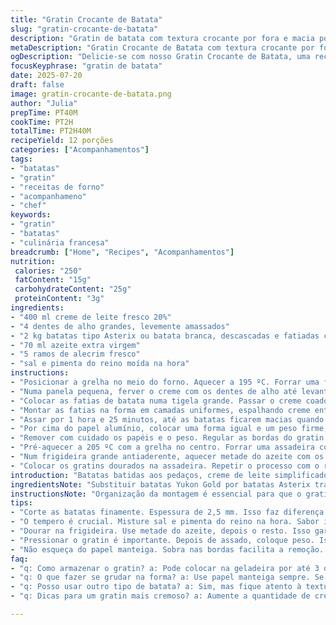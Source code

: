 ```yaml
---
title: "Gratin Crocante de Batata"
slug: "gratin-crocante-de-batata"
description: "Gratin de batata com textura crocante por fora e macia por dentro, usando creme e alho aromático. Batatas fatiadas finamente e cozidas lentamente, prensadas para formato compacto. Finalização na frigideira e forno com aroma de tomilho e azeite para toque especial."
metaDescription: "Gratin Crocante de Batata com textura crocante por fora e macia por dentro, um prato que transforma batatas em uma delícia irresistível."
ogDescription: "Delicie-se com nosso Gratin Crocante de Batata, uma receita cheia de sabor e textura que vai impressionar a todos na mesa."
focusKeyphrase: "gratin de batata"
date: 2025-07-20
draft: false
image: gratin-crocante-de-batata.png
author: "Julia"
prepTime: PT40M
cookTime: PT2H
totalTime: PT2H40M
recipeYield: 12 porções
categories: ["Acompanhamentos"]
tags:
- "batatas"
- "gratin"
- "receitas de forno"
- "acompanhameno"
- "chef"
keywords:
- "gratin"
- "batatas"
- "culinária francesa"
breadcrumb: ["Home", "Recipes", "Acompanhamentos"]
nutrition: 
 calories: "250"
 fatContent: "15g"
 carbohydrateContent: "25g"
 proteinContent: "3g"
ingredients:
- "400 ml creme de leite fresco 20%"
- "4 dentes de alho grandes, levemente amassados"
- "2 kg batatas tipo Asterix ou batata branca, descascadas e fatiadas com 2,5 mm de espessura na mandolina"
- "70 ml azeite extra virgem"
- "5 ramos de alecrim fresco"
- "sal e pimenta do reino moída na hora"
instructions:
- "Posicionar a grelha no meio do forno. Aquecer a 195 ºC. Forrar uma forma quadrada de 22 cm com papel manteiga, deixando sobra para facilitar tirar depois."
- "Numa panela pequena, ferver o creme com os dentes de alho até levantar fervura. Abaixar o fogo e cozinhar por 6 minutos. Ajustar sal e pimenta."
- "Colocar as fatias de batata numa tigela grande. Passar o creme coado por uma peneira sobre as batatas. Misturar tudo rapidamente para que o creme envolva cada fatia."
- "Montar as fatias na forma em camadas uniformes, espalhando creme entre elas. Cobrir com outro pedaço de papel manteiga. Selar com papel alumínio em cima."
- "Assar por 1 hora e 25 minutos, até as batatas ficarem macias quando espetadas. Tirar do forno e deixar esfriar por 20 minutos."
- "Por cima do papel alumínio, colocar uma forma igual e um peso firme, tipo latas ou prensa. Refrigerar por 7 horas ou durante a noite para firmar bem."
- "Remover com cuidado os papéis e o peso. Regular as bordas do gratin cortando os excessos, se quiser. Cortar em 12 retângulos iguais."
- "Pré-aquecer a 205 ºC com a grelha no centro. Forrar uma assadeira com silicone ou papel manteiga."
- "Num frigideira grande antiaderente, aquecer metade do azeite com os ramos de alecrim. Dourar metade dos pedaços de gratin até ficarem crocantes em todos os lados."
- "Colocar os gratins dourados na assadeira. Repetir o processo com o restante do azeite e gratins. Levar tudo ao forno por 9 minutos, garantindo que fiquem quentes e crocantes por dentro e por fora."
introduction: "Batatas batidas aos pedaços, creme de leite simplificado, alho para aroma. Uma mistura que foge da pressa. Fatias finas de batata precisam de cuidado, forno baixo, tempo, paciência. Assado, prensado, depois dourado na frigideira para aquele crocante que faz diferença. Usar alecrim para quebrar o clássico tomilho.Cruzar sabores no azeite quente, sacudir com força de fogo alto e terminar no forno quente, para selar textura, pra manter aquela maciez interna. Fatiar quadrados iguais ajuda no preparo. Refrigerar, esperar, usar peso: passo importante para firmeza da estrutura. Batata gratinada que vira petisco ou acompanhamento direto do prato principal. A complexidade está no tempo, não na pilha de ingredientes."
ingredientsNote: "Substituir batatas Yukon Gold por batatas Asterix traz cor e textura diferente, levemente mais rosa para o gratin. Uso creme de leite fresco 20%, meio termo entre o leve e o super cremoso, ajuda a criar liga sem exagero. Alho levemente amassado em vez de inteiro pra liberar mais sabor no creme, pode retirar antes de montar para evitar pedaços na fatia. Troque o tomilho por alecrim para trazer aroma mais marcante no azeite que vai dourar depois, o que altera o sabor final, conferindo um perfume mais intenso e mediterrâneo. Quanto à gordura, azeite extra virgem escolhido por aporte frutado e para deixar a superfície crocante na fase final. Atenção na espessura das fatias, se forem muito grossas demoram para cozinhar e a textura fica diferente."
instructionsNote: "Organização da montagem é essencial para que o gratin fique uniforme. Usar papel manteiga com sobra facilita depois de prensar - para tirar o bloco de batatas inteiro sem quebrar. Temperatura alta do forno no início garante cozimento das batatas, mas cobrir com papel alumínio e mantecer baixa o restante do processo evita que queimem e ressequem. Pressionar o gratin pela noite, com peso, isso cria estrutura firme, que facilita na hora de cortar em porções regulares e cozinhar novamente. Pré-aquecer o forno antes de dourar finaliza uniformemente, sem que o interior perca maciez. O azeite com alecrim na frigideira libera aroma, frita as laterais para um crocante que não é só visual, mas também na textura, quase caramelizando. O tempo do forno final pode variar entre 7 a 10 minutos dependendo da potência, observe se estão quentes e crocantes, não precisa deixar cair demais a textura macia interna."
tips:
- "Corte as batatas finamente. Espessura de 2,5 mm. Isso faz diferença na textura. Demora para cozinhar se estiverem grossas. Use mandolina. Prenda a mão."
- "O tempero é crucial. Misture sal e pimenta do reino na hora. Sabor intenso e fresco. O alho amassado no creme libera aroma potente. Retire antes, se querer."
- "Dourar na frigideira. Use metade do azeite, depois o resto. Isso garante crocância. Sempre aqueça o azeite com alecrim. Libera um aroma delicioso enquanto cozinha."
- "Pressionar o gratin é importante. Depois de assado, coloque peso. Isso ajuda a firmar. Refrigerar por 7 horas ou de um dia para o outro. Fica mais fácil de cortar."
- "Não esqueça do papel manteiga. Sobra nas bordas facilita a remoção. Use dois papéis: um em cima e um embaixo. Assim evita quebrar o gratin na hora de servir."
faq:
- "q: Como armazenar o gratin? a: Pode colocar na geladeira por até 3 dias. Se preferir, congele em porções. Dura até 2 meses. Descongele antes de reaquecer."
- "q: O que fazer se grudar na forma? a: Use papel manteiga sempre. Se grudar, passe uma faca nas laterais. Remova com calma. Um pouco de calor solta."
- "q: Posso usar outro tipo de batata? a: Sim, mas fique atento à textura. Asterix é melhor. Yukon Gold também funciona, mas muda o sabor. Experimente e compare."
- "q: Dicas para um gratin mais cremoso? a: Aumente a quantidade de creme. Mas cuidado com o peso. O equilíbrio é essencial. Mais creme pode deixar mais macio, menos crocante."

---
```

